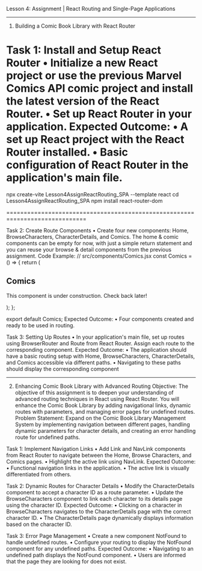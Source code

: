 Lesson 4: Assignment | React Routing and Single-Page Applications
________________________________________
1. Building a Comic Book Library with React Router

Task 1: Install and Setup React Router
•	Initialize a new React project or use the previous Marvel Comics API comic project and install the latest version of the React Router.
•	Set up React Router in your application.
Expected Outcome:
•	A set up React project with the React Router installed.
•	Basic configuration of React Router in the application's main file.
==========================================================================
npx create-vite Lesson4AssignReactRouting_SPA --template react
cd Lesson4AssignReactRouting_SPA
npm install react-router-dom

=============================================================================


Task 2: Create Route Components
•	Create four new components: Home, BrowseCharacters, CharacterDetails, and Comics. The home & comic components can be empty for now, with just a simple return statement and you can reuse your browse & detail components from the previous assignment.
Code Example:
// src/components/Comics.jsx
const Comics = () => {
    return (
        <div>
            <h2>Comics</h2>
            <p>This component is under construction. Check back later!</p>
        </div>
    );
};

export default Comics;
Expected Outcome:
•	Four components created and ready to be used in routing.

Task 3: Setting Up Routes
•	In your application's main file, set up routes using BrowserRouter and Route from React Router. Assign each route to the corresponding component.
Expected Outcome:
•	The application should have a basic routing setup with Home, BrowseCharacters, CharacterDetails, and Comics accessible via different paths.
•	Navigating to these paths should display the corresponding component
________________________________________



2. Enhancing Comic Book Library with Advanced Routing
Objective: The objective of this assignment is to deepen your understanding of advanced routing techniques in React using React Router. You will enhance the Comic Book Library by adding navigational links, dynamic routes with parameters, and managing error pages for undefined routes.
Problem Statement: Expand on the Comic Book Library Management System by implementing navigation between different pages, handling dynamic parameters for character details, and creating an error handling route for undefined paths.

Task 1: Implement Navigation Links
•	Add Link and NavLink components from React Router to navigate between the Home, Browse Characters, and Comics pages.
•	Highlight the active link using NavLink.
Expected Outcome:
•	Functional navigation links in the application.
•	The active link is visually differentiated from others.

Task 2: Dynamic Routes for Character Details
•	Modify the CharacterDetails component to accept a character ID as a route parameter.
•	Update the BrowseCharacters component to link each character to its details page using the character ID.
Expected Outcome:
•	Clicking on a character in BrowseCharacters navigates to the CharacterDetails page with the correct character ID.
•	The CharacterDetails page dynamically displays information based on the character ID.

Task 3: Error Page Management
•	Create a new component NotFound to handle undefined routes.
•	Configure your routing to display the NotFound component for any undefined paths.
Expected Outcome:
•	Navigating to an undefined path displays the NotFound component.
•	Users are informed that the page they are looking for does not exist.

